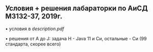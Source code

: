 
## Условия + решения лабараторки по АиСД M3132-37, 2019г.

• условия в *description.pdf*

• решения от A до J: задача H - Java 11 и Си, остальные - Си (99 стандарта, скорее всего)
